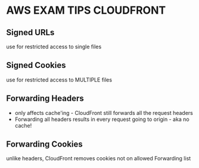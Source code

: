 # AWS EXAM TIPS CLOUDFRONT

## Signed URLs

use for restricted access to single files

## Signed Cookies

use for restricted access to MULTIPLE files

## Forwarding Headers

- only affects cache'ing - CloudFront still forwards all the request headers
- Forwarding all headers results in every request going to origin - aka no cache!

## Forwarding Cookies

unlike headers, CloudFront removes cookies not on allowed Forwarding list
